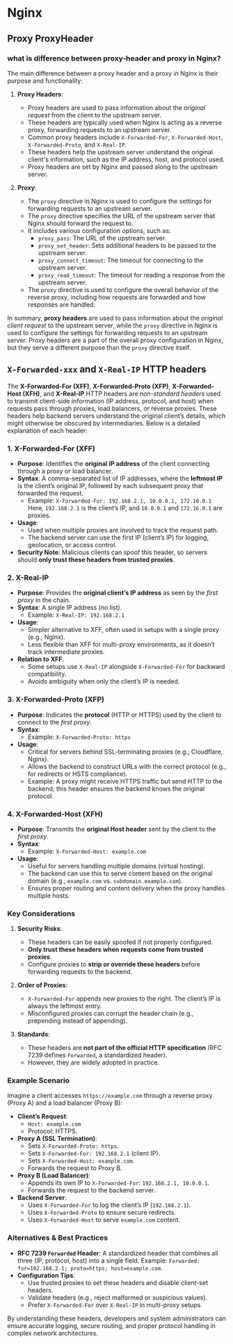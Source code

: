 # Nginx

## Proxy ProxyHeader

### what is difference between proxy-header and proxy in Nginx?

The main difference between a proxy header and a proxy in Nginx is their purpose and functionality:

1. **Proxy Headers**:

   - Proxy headers are used to pass information about the _original request_ from the client to the upstream server.
   - These headers are typically used when Nginx is acting as a reverse proxy, forwarding requests to an upstream server.
   - Common proxy headers include `X-Forwarded-For`, `X-Forwarded-Host`, `X-Forwarded-Proto`, and `X-Real-IP`.
   - These headers help the upstream server understand the original client's information, such as the IP address, host, and protocol used.
   - Proxy headers are set by Nginx and passed along to the upstream server.

2. **Proxy**:
   - The `proxy` directive in Nginx is used to configure the settings for forwarding requests to an upstream server.
   - The `proxy` directive specifies the URL of the upstream server that Nginx should forward the request to.
   - It includes various configuration options, such as:
     - `proxy_pass`: The URL of the upstream server.
     - `proxy_set_header`: Sets additional headers to be passed to the upstream server.
     - `proxy_connect_timeout`: The timeout for connecting to the upstream server.
     - `proxy_read_timeout`: The timeout for reading a response from the upstream server.
   - The `proxy` directive is used to configure the overall behavior of the reverse proxy, including how requests are forwarded and how responses are handled.

In summary, **proxy headers** are used to pass information about the _original client request_ to the upstream server, while the `proxy` directive in Nginx is used to configure the settings for forwarding requests to an upstream server. Proxy headers are a part of the overall proxy configuration in Nginx, but they serve a different purpose than the `proxy` directive itself.

## `X-Forwarded-xxx` and `X-Real-IP` HTTP headers

The **X-Forwarded-For (XFF)**, **X-Forwarded-Proto (XFP)**, **X-Forwarded-Host (XFH)**, and **X-Real-IP** HTTP headers are _non-standard headers_ used to transmit client-side information (IP address, protocol, and host) when requests pass through proxies, load balancers, or reverse proxies. These headers help backend servers understand the original client’s details, which might otherwise be obscured by intermediaries. Below is a detailed explanation of each header:

### 1. X-Forwarded-For (XFF)

- **Purpose**: Identifies the **original IP address** of the client connecting through a proxy or load balancer.
- **Syntax**: A comma-separated list of IP addresses, where the **leftmost IP** is the client’s original IP, followed by each subsequent proxy that forwarded the request.
  - Example:
    `X-Forwarded-For: 192.168.2.1, 10.0.0.1, 172.16.0.1`
    Here, `192.168.2.1` is the client’s IP, and `10.0.0.1` and `172.16.0.1` are proxies.
- **Usage**:
  - Used when multiple proxies are involved to track the request path.
  - The backend server can use the first IP (client’s IP) for logging, geolocation, or access control.
- **Security Note**: Malicious clients can spoof this header, so servers should **only trust these headers from trusted proxies**.

### 2. X-Real-IP

- **Purpose**: Provides the **original client’s IP address** as seen by the _first proxy_ in the chain.
- **Syntax**: A single IP address (no list).
  - Example:
    `X-Real-IP: 192.168.2.1`
- **Usage**:
  - Simpler alternative to XFF, often used in setups with a single proxy (e.g., Nginx).
  - Less flexible than XFF for multi-proxy environments, as it doesn’t track intermediate proxies.
- **Relation to XFF**:
  - Some setups use `X-Real-IP` alongside `X-Forwarded-For` for backward compatibility.
  - Avoids ambiguity when only the client’s IP is needed.

### 3. X-Forwarded-Proto (XFP)

- **Purpose**: Indicates the **protocol** (HTTP or HTTPS) used by the client to connect to the _first proxy_.
- **Syntax**:
  - Example:
    `X-Forwarded-Proto: https`
- **Usage**:
  - Critical for servers behind SSL-terminating proxies (e.g., Cloudflare, Nginx).
  - Allows the backend to construct URLs with the correct protocol (e.g., for redirects or HSTS compliance).
  - Example: A proxy might receive HTTPS traffic but send HTTP to the backend; this header ensures the backend knows the original protocol.

### 4. X-Forwarded-Host (XFH)

- **Purpose**: Transmits the **original Host header** sent by the client to the _first proxy_.
- **Syntax**:
  - Example:
    `X-Forwarded-Host: example.com`
- **Usage**:
  - Useful for servers handling multiple domains (virtual hosting).
  - The backend can use this to serve content based on the original domain (e.g., `example.com` vs. `subdomain.example.com`).
  - Ensures proper routing and content delivery when the proxy handles multiple hosts.

### Key Considerations

1. **Security Risks**:

   - These headers can be easily spoofed if not properly configured.
   - **Only trust these headers when requests come from trusted proxies**.
   - Configure proxies to **strip or override these headers** before forwarding requests to the backend.

2. **Order of Proxies**:

   - `X-Forwarded-For` appends new proxies to the right. The client’s IP is always the leftmost entry.
   - Misconfigured proxies can corrupt the header chain (e.g., prepending instead of appending).

3. **Standards**:
   - These headers are **not part of the official HTTP specification** (RFC 7239 defines `Forwarded`, a standardized header).
   - However, they are widely adopted in practice.

### Example Scenario

Imagine a client accesses `https://example.com` through a reverse proxy (Proxy A) and a load balancer (Proxy B):

- **Client’s Request**:
  - `Host: example.com`
  - Protocol: HTTPS.
- **Proxy A (SSL Termination)**:
  - Sets `X-Forwarded-Proto: https`.
  - Sets `X-Forwarded-For: 192.168.2.1` (client IP).
  - Sets `X-Forwarded-Host: example.com`.
  - Forwards the request to Proxy B.
- **Proxy B (Load Balancer)**:
  - Appends its own IP to `X-Forwarded-For`: `192.168.2.1, 10.0.0.1`.
  - Forwards the request to the backend server.
- **Backend Server**:
  - Uses `X-Forwarded-For` to log the client’s IP (`192.168.2.1`).
  - Uses `X-Forwarded-Proto` to ensure secure redirects.
  - Uses `X-Forwarded-Host` to serve `example.com` content.

### Alternatives & Best Practices

- **RFC 7239 `Forwarded` Header**: A standardized header that combines all three (IP, protocol, host) into a single field. Example:
  `Forwarded: for=192.168.2.1; proto=https; host=example.com`.
- **Configuration Tips**:
  - Use trusted proxies to set these headers and disable client-set headers.
  - Validate headers (e.g., reject malformed or suspicious values).
  - Prefer `X-Forwarded-For` over `X-Real-IP` in multi-proxy setups.

By understanding these headers, developers and system administrators can ensure accurate logging, secure routing, and proper protocol handling in complex network architectures.
